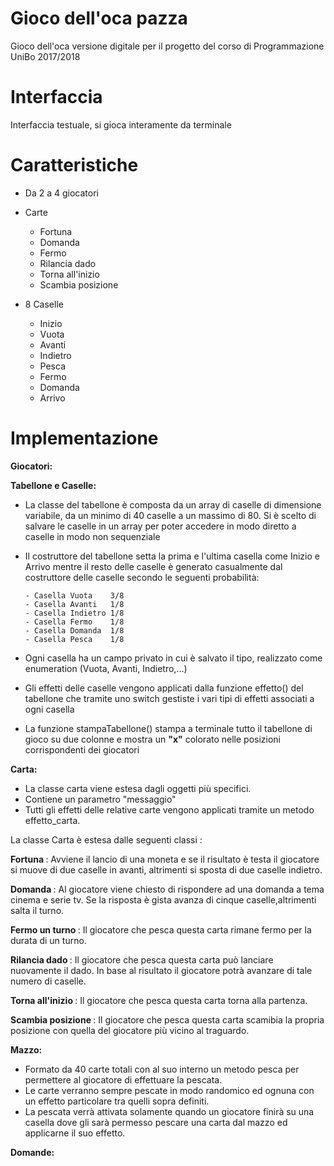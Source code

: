 # Gioco dell'oca pazza
Gioco dell'oca versione digitale per il progetto del corso di Programmazione UniBo 2017/2018

# Interfaccia
Interfaccia testuale, si gioca interamente da terminale 


# Caratteristiche
*  Da 2 a 4 giocatori


* Carte 
    * Fortuna 
    * Domanda
    * Fermo 
    * Rilancia dado
    * Torna all'inizio
    * Scambia posizione

* 8 Caselle 
    * Inizio
    * Vuota
    * Avanti 
    * Indietro
    * Pesca
    * Fermo
    * Domanda
    * Arrivo
    
# Implementazione 
<b> Giocatori: </b>



<b>Tabellone e Caselle:</b>
* La classe del tabellone è composta da un array di caselle di dimensione variabile, da un minimo di 40 caselle a un massimo di 80. Si è scelto di salvare le caselle in un array per poter accedere in modo diretto a caselle in modo non sequenziale
* Il costruttore del tabellone setta la prima e l'ultima casella come Inizio e Arrivo mentre il resto delle caselle è generato casualmente dal costruttore delle caselle secondo le seguenti probabilità:
     
      - Casella Vuota    3/8
      - Casella Avanti   1/8
      - Casella Indietro 1/8
      - Casella Fermo    1/8
      - Casella Domanda  1/8
      - Casella Pesca    1/8

* Ogni casella ha un campo privato in cui è salvato il tipo, realizzato come enumeration (Vuota, Avanti, Indietro,...)
* Gli effetti delle caselle vengono applicati dalla funzione effetto() del tabellone che tramite uno switch gestiste i vari tipi di effetti associati a ogni casella 
* La funzione stampaTabellone() stampa a terminale tutto il tabellone di gioco su due colonne e mostra un <b>"x"</b> colorato nelle posizioni corrispondenti dei giocatori 
 
 
<b> Carta: </b>
* La classe carta viene estesa dagli oggetti più specifici.
* Contiene un parametro "messaggio" 
* Tutti gli effetti delle relative carte vengono applicati tramite un metodo effetto_carta.

La classe Carta è estesa dalle seguenti classi :

<b> Fortuna </b> : 
         Avviene il lancio di una moneta e se il risultato è testa il giocatore si muove di due caselle in avanti,
         altrimenti si sposta di due caselle indietro.
   
<b> Domanda </b> : 
         Al giocatore viene chiesto di rispondere ad una domanda a tema cinema e serie tv.
         Se la risposta è gista avanza di cinque caselle,altrimenti salta il turno.
    
<b> Fermo un turno </b> : 
         Il giocatore che pesca questa carta rimane fermo per la durata di un turno.
    
<b> Rilancia dado </b> : 
         Il giocatore che pesca questa carta può lanciare nuovamente il dado.
         In base al risultato il giocatore potrà avanzare di tale numero di caselle.  
    
<b> Torna all'inizio </b> : 
         Il giocatore che pesca questa carta torna alla partenza.
    
<b> Scambia posizione </b> :
         Il giocatore che pesca questa carta scamibia la propria posizione con quella del giocatore più vicino al traguardo.

<b> Mazzo: </b>
* Formato da 40 carte totali con al suo interno un metodo pesca per permettere al giocatore di effettuare la pescata.
* Le carte verranno sempre pescate in modo randomico ed ognuna con un effetto particolare tra quelli sopra definiti.
* La pescata verrà attivata solamente quando un giocatore finirà su una casella dove gli sarà permesso pescare una carta
  dal mazzo ed applicarne il suo effetto.
  
  
<b> Domande: </b>

